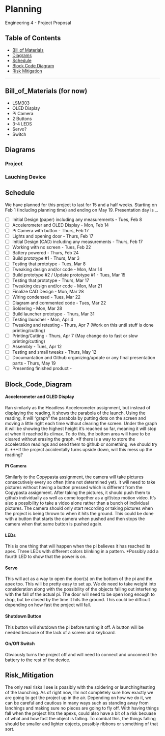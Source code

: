# Planning
Engineering 4 - Project Proposal

## Table of Contents
* [Bill of Materials](#Bill_of_Materials)
* [Diagrams](#Diagrams)
* [Schedule](#Schedule)
* [Block Code Diagram](#Block_Code_Diagram)
* [Risk Mitigation](#Risk_Mitigation)
---

## Bill_of_Materials (for now)
- LSM303
- OLED Display
- Pi Camera
- 2 Buttons
- 3-4 LEDS
- Servo?
- Switch

## Diagrams
### Project

### Lauching Device

## Schedule
We have planned for this project to last for 15 and a half weeks. Starting on Feb 1 (Including planning time) and ending on May 19. Presentation day is _.
- [ ] Initial Design (paper) including any measurements - Tues, Feb 8
- [ ] Accelerometer and OLED Display - Mon, Feb 14
- [ ] Pi Camera with button - Thurs, Feb 17
- [ ] Lights and opening door - Thurs, Feb 17
- [ ] Initial Design (CAD) including any measurements - Thurs, Feb 17
- [ ] Working with no screen - Tues, Feb 22
- [ ] Battery powered - Thurs, Feb 24
- [ ] Build prototype #1 - Thurs, Mar 3
- [ ] Testing that prototype - Tues, Mar 8
- [ ] Tweaking design and/or code - Mon, Mar 14
- [ ] Build prototype #2 / Update prototype #1 - Tues, Mar 15
- [ ] Testing that prototype - Thurs, Mar 17
- [ ] Tweaking design and/or code - Mon, Mar 21
- [ ] Finalize CAD Design - Mon, Mar 28
- [ ] Wiring condensed - Tues, Mar 22
- [ ] Diagram and commented code - Tues, Mar 22
- [ ] Soldering - Mon, Mar 28
- [ ] Build launcher prototype - Thurs, Mar 31
- [ ] Testing launcher - Mon, Apr 4
- [ ] Tweaking and retesting - Thurs, Apr 7 (Work on this until stuff is done printing/cutting)
- [ ] Printing/Cutting - Thurs, Apr 7 (May change do to fast or slow printing/cutting)
- [ ] Assembly - Tues, Apr 12
- [ ] Testing and small tweaks - Thurs, May 12
- [ ] Documantation and Github organizing/update or any final presentation parts - Thurs, May 19
- [ ] Presenting finished product - 

## Block_Code_Diagram
#### Accelerometer and OLED Display
Ran similarly as the Headless Accelerometer assignment, but instead of displaying the reading, it shows the parabola of the launch. Using the reading, it will “graph” the parabola by putting dots on the screen and moving a little right each time without clearing the screen. Under the graph it will be showing the highest height it’s reached so far, meaning it will stop at when it reached its climax. To do this, the bottom area will have to be cleared without erasing the graph. *If there is a way to store the acceleration readings and send them to github or something, we should try it. ***If the project  accidentally turns upside down, will this mess up the reading?
#### Pi Camera
Similarly to the Copypasta assignment, the camera will take pictures consecutively every so often (time not determined yet). It will need to take pictures without having a button pressed which is different from the Copypasta assignment. After taking the pictures, it should push them to github individually as well as come together as a gif/stop motion video. It’s also a possibility to take a video alone rather than a bunch of individual pictures. The camera should only start recording or taking pictures when the project is being thrown to when it hits the ground. This could be done with a button that starts the camera when pushed and  then stops the camera when that same button is pushed again.
#### LEDs
This is one thing that will happen when the pi believes it has reached its apex. Three LEDs with different colors blinking in a pattern. *Possibly add a fourth LED to show that the power is on.
#### Servo
This will act as a way to open the door(s) on the bottom of the pi and the apex too. This will be pretty easy to set up. We do need to take weight into consideration along with the possibility of the objects falling out interfering with the fall of the actual pi. The door will need to be open long enough to drop, but be closed by the time it hits the ground. This could be difficult depending on how fast the project will fall.
#### Shutdown Button
This button will shutdown the pi before turning it off. A button will be needed because of the lack of a screen and keyboard.
#### On/Off Switch
Obviously turns the project off and will need to connect and unconnect the battery to the rest of the device.

## Risk_Mitigation
The only real risks I see is possibly with the soldering or launching/testing of the launching. As of right now, I’m not completely sure how exactly we are going to get the project up in the air. Depending on how we do it, we can be careful and cautious in many ways such as standing away from lanchings and making sure no pieces are going to fly off. With having things fall when the project hits the apexs, could also have a bit of a risk becuase of what and how fast the object is falling. To combat this, the things falling should be smaller and lighter objects, possibly ribbons or something of that sort.

